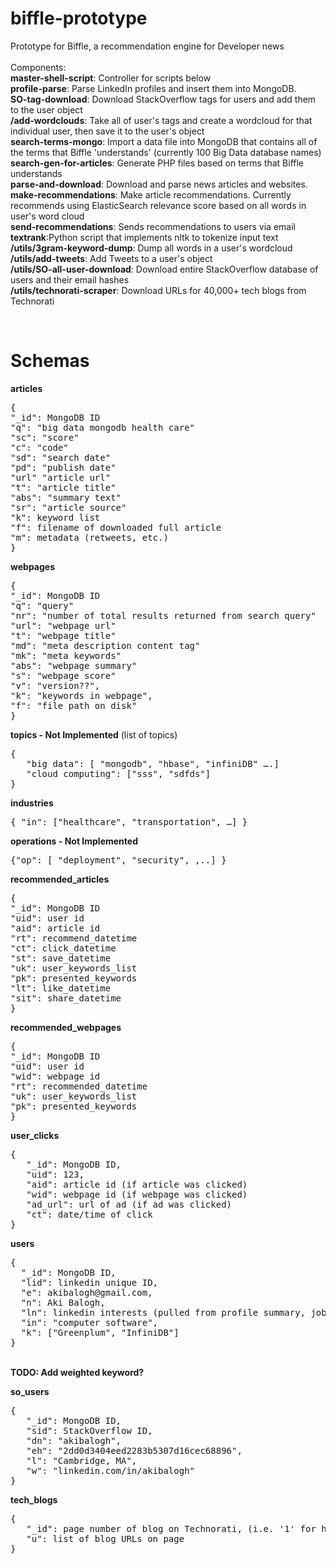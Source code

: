 biffle-prototype
================

Prototype for Biffle, a recommendation engine for Developer news
<br>
<br>
Components:
<br><b>master-shell-script</b>: Controller for scripts below
<br><b>profile-parse</b>: Parse LinkedIn profiles and insert them into MongoDB.
<br><b>SO-tag-download</b>: Download StackOverflow tags for users and add them to the user object
<br><b>/add-wordclouds</b>: Take all of user's tags and create a wordcloud for that individual user, then save it to the user's object
<br><b>search-terms-mongo</b>: Import a data file into MongoDB that contains all of the terms that Biffle 'understands' (currently 100 Big Data database names)
<br><b>search-gen-for-articles</b>: Generate PHP files based on terms that Biffle understands
<br><b>parse-and-download</b>: Download and parse news articles and websites.
<br><b>make-recommendations</b>: Make article recommendations. Currently recommends using ElasticSearch relevance score based on all words in user's word cloud
<br><b>send-recommendations</b>: Sends recommendations to users via email
<br><b>textrank</b>:Python script that implements nltk to tokenize input text
<br><b>/utils/3gram-keyword-dump</b>: Dump all words in a user's wordcloud
<br><b>/utils/add-tweets</b>: Add Tweets to a user's object
<br><b>/utils/SO-all-user-download</b>: Download entire StackOverflow database of users and their email hashes
<br><b>/utils/technorati-scraper</b>: Download URLs for 40,000+ tech blogs from Technorati


<br>

Schemas
=======

<b>articles</b>
<pre>
{
"_id": MongoDB ID
"q": "big data mongodb health care"
"sc": "score"
"c": "code"
"sd": "search date"
"pd": "publish date"
"url" "article url"
"t": "article title"
"abs": "summary text"
"sr": "article source"
"k": keyword list
"f": filename of downloaded full article
"m": metadata (retweets, etc.)
}
</pre>

<b>webpages</b>
<pre>
{
"_id": MongoDB ID
"q": "query"
"nr": "number of total results returned from search query"
"url": "webpage url"
"t": "webpage title"
"md": "meta description content tag"
"mk": "meta keywords"
"abs": "webpage summary"
"s": "webpage score"
"v": "version??",
"k": "keywords in webpage",
"f": "file path on disk"
}
</pre>

<b>topics - Not Implemented</b> (list of topics)
<pre>{
   "big data": [ "mongodb", "hbase", "infiniDB" ….] 
   "cloud computing": ["sss", "sdfds"]
}</pre>


<b>industries</b>
<pre>{ "in": ["healthcare", "transportation", …] }</pre>


<b>operations - Not Implemented</b>
<pre>{"op": [ "deployment", "security", ,..] }</pre>


<b>recommended_articles</b>
<pre>{
"_id": MongoDB ID
"uid": user id
"aid": article id
"rt": recommend_datetime
"ct": click_datetime
"st": save_datetime
"uk": user_keywords_list
"pk": presented_keywords
"lt": like_datetime
"sit": share_datetime
}</pre>

<b>recommended_webpages</b>
<pre>{
"_id": MongoDB ID
"uid": user id
"wid": webpage id
"rt": recommended_datetime
"uk": user_keywords_list
"pk": presented_keywords
}</pre>

<b>user_clicks</b>
<pre>
{
   "_id": MongoDB ID,
   "uid": 123,
   "aid": article id (if article was clicked)
   "wid": webpage id (if webpage was clicked)
   "ad_url": url of ad (if ad was clicked)
   "ct": date/time of click
}</pre>


<b>users</b>
<pre>
{
  "_id": MongoDB ID,
  "lid": linkedin unique ID,
  "e": akibalogh@gmail.com,
  "n": Aki Balogh,
  "ln": linkedin interests (pulled from profile summary, job summary and skills)
  "in": "computer software",
  "k": ["Greenplum", "InfiniDB"]
}</pre>
<br>
<b>TODO: Add weighted keyword?</b>
<br>

<b>so_users</b>
<pre>
{  
   "_id": MongoDB ID,
   "sid": StackOverflow ID,
   "dn": "akibalogh",
   "eh": "2dd0d3404eed2283b5307d16cec68896",
   "l": "Cambridge, MA",
   "w": "linkedin.com/in/akibalogh"
}
</pre>

<b>tech_blogs</b>
<pre>
{  
   "_id": page number of blog on Technorati, (i.e. '1' for http://technorati.com/blogs/directory/technology/page-1)
   "u": list of blog URLs on page
}
</pre>
